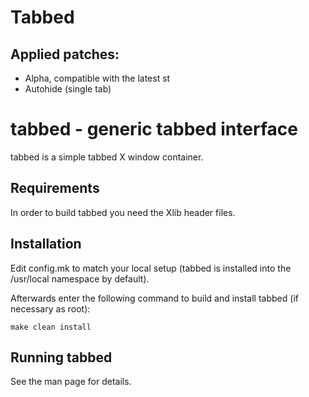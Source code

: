 # Tabbed

## Applied patches:

- Alpha, compatible with the latest st
- Autohide (single tab)

tabbed - generic tabbed interface
=================================
tabbed is a simple tabbed X window container.

Requirements
------------
In order to build tabbed you need the Xlib header files.

Installation
------------
Edit config.mk to match your local setup (tabbed is installed into
the /usr/local namespace by default).

Afterwards enter the following command to build and install tabbed
(if necessary as root):

    make clean install

Running tabbed
--------------
See the man page for details.
